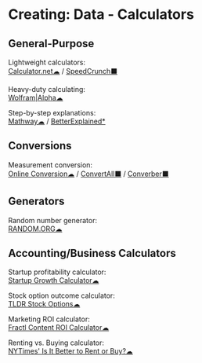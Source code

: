 # Creating: Data - Calculators

## General-Purpose

Lightweight calculators:  
[Calculator.net☁](https://www.calculator.net/) / 
[SpeedCrunch⬛](https://speedcrunch.org/)

Heavy-duty calculating:  
[Wolfram|Alpha☁](https://www.wolframalpha.com/)

Step-by-step explanations:  
[Mathway☁](https://www.mathway.com/) / 
[BetterExplained*](https://betterexplained.com/)

## Conversions

Measurement conversion:  
[Online Conversion☁](http://www.onlineconversion.com/) / 
[ConvertAll⬛](http://convertall.bellz.org/) / 
[Converber⬛](http://www.xyntec.com/converber.htm)

## Generators

Random number generator:  
[RANDOM.ORG☁](https://www.random.org/)

## Accounting/Business Calculators

Startup profitability calculator:  
[Startup Growth Calculator☁](http://growth.tlb.org/#)

Stock option outcome calculator:  
[TLDR Stock Options☁](https://tldroptions.io/)

Marketing ROI calculator:  
[Fractl Content ROI Calculator☁](http://frac.tl/content-roi-calc/)

Renting vs. Buying calculator:  
[NYTimes' Is It Better to Rent or Buy?☁](https://www.nytimes.com/interactive/2014/upshot/buy-rent-calculator.html)

